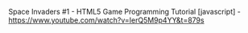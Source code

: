 Space Invaders #1 - HTML5 Game Programming Tutorial [javascript] - https://www.youtube.com/watch?v=IerQ5M9p4YY&t=879s
